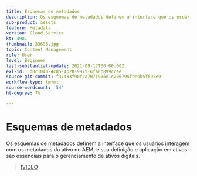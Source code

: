 ```yaml
---
title: Esquemas de metadados
description: Os esquemas de metadados definem a interface que os usuários interagem com os metadados do ativo no AEM, e sua definição e aplicação em ativos são essenciais para o gerenciamento de ativos digitais.
sub-product: assets
feature: Metadata
version: Cloud Service
kt: 4981
thumbnail: 33696.jpg
topic: Content Management
role: User
level: Beginner
last-substantial-update: 2021-09-17T00:00:00Z
exl-id: 5d8c1040-4c85-4b28-9975-6fa0c899ccee
source-git-commit: f37483f90f2a707c906e1e206795fdebb5f698e9
workflow-type: tm+mt
source-wordcount: '54'
ht-degree: 7%

---
```


# Esquemas de metadados

Os esquemas de metadados definem a interface que os usuários interagem com os metadados do ativo no AEM, e sua definição e aplicação em ativos são essenciais para o gerenciamento de ativos digitais.

>[!VIDEO](https://video.tv.adobe.com/v/33696/?quality=12&learn=on&hidetitle=true)
